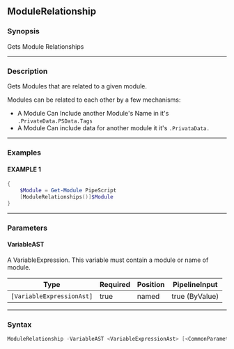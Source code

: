 ModuleRelationship
------------------




### Synopsis
Gets Module Relationships



---


### Description

Gets Modules that are related to a given module.

Modules can be related to each other by a few mechanisms:

* A Module Can Include another Module's Name in it's ```.PrivateData.PSData.Tags```
* A Module Can include data for another module it it's ```.PrivataData.```



---


### Examples
#### EXAMPLE 1
```PowerShell
{
    $Module = Get-Module PipeScript
    [ModuleRelationships()]$Module
}
```



---


### Parameters
#### **VariableAST**

A VariableExpression.  This variable must contain a module or name of module.






|Type                     |Required|Position|PipelineInput |
|-------------------------|--------|--------|--------------|
|`[VariableExpressionAst]`|true    |named   |true (ByValue)|





---


### Syntax
```PowerShell
ModuleRelationship -VariableAST <VariableExpressionAst> [<CommonParameters>]
```

